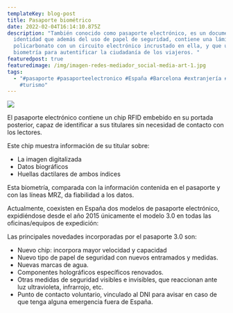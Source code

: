 ```yaml
---
templateKey: blog-post
title: Pasaporte biométrico
date: 2022-02-04T16:14:10.875Z
description: "También conocido como pasaporte electrónico, es un documento de
  identidad que además del uso de papel de seguridad, contiene una lámina de
  policarbonato con un circuito electrónico incrustado en ella, y que usa la
  biometría para autentificar la ciudadanía de los viajeros. "
featuredpost: true
featuredimage: /img/imagen-redes-mediador_social-media-art-1.jpg
tags:
  - "#pasaporte #pasaporteelectronico #España #Barcelona #extranjería #migración
    #turismo"
---
```

<!--StartFragment-->

![](/img/adobestock_306878575.jpeg)



El pasaporte electrónico contiene un chip RFID embebido en su portada posterior, capaz de identificar a sus titulares sin necesidad de contacto con los lectores.

Este chip muestra información de su titular sobre:

* La imagen digitalizada
* Datos biográficos
* Huellas dactilares de ambos índices

Esta biometría, comparada con la información contenida en el pasaporte y con las líneas MRZ, da fiabilidad a los datos.

Actualmente, coexisten en España dos modelos de pasaporte electrónico, expidiéndose desde el año 2015 únicamente el modelo 3.0 en todas las oficinas/equipos de expedición:

[](https://www.dnielectronico.es/img/anverso_pas_2.jpg)[](https://www.dnielectronico.es/img/especimen_pas_2.jpg)[](https://www.dnielectronico.es/img/anverso_pas_3.jpg)

Las principales novedades incorporadas por el pasaporte 3.0 son:

* Nuevo chip: incorpora mayor velocidad y capacidad
* Nuevo tipo de papel de seguridad con nuevos entramados y medidas.
* Nuevas marcas de agua.
* Componentes holográficos específicos renovados.
* Otras medidas de seguridad visibles e invisibles, que reaccionan ante luz ultravioleta, infrarrojo, etc.
* Punto de contacto voluntario, vinculado al DNI para avisar en caso de que tenga alguna emergencia fuera de España.

<!--EndFragment-->